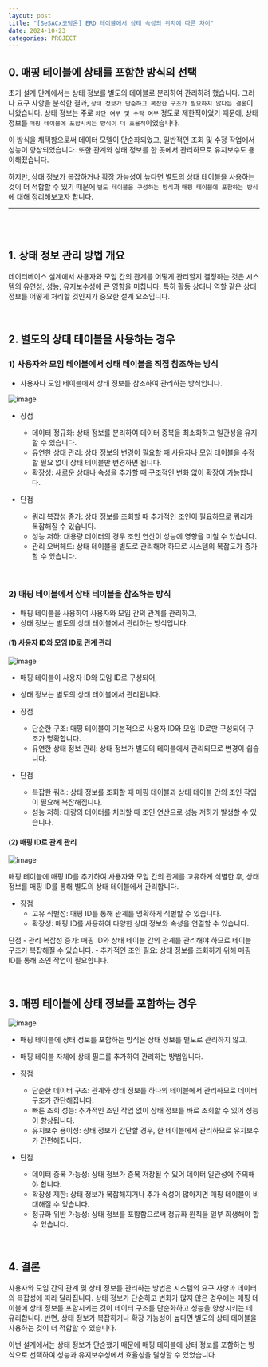 ```yaml
---
layout: post  
title: "[SeSACx코딩온] ERD 테이블에서 상태 속성의 위치에 따른 차이"  
date: 2024-10-23 
categories: PROJECT
---
```


## 0. 매핑 테이블에 상태를 포함한 방식의 선택

초기 설계 단계에서는 상태 정보를 별도의 테이블로 분리하여 관리하려 했습니다. 
그러나 요구 사항을 분석한 결과, `상태 정보가 단순하고 복잡한 구조가 필요하지 않다는 결론`이 나왔습니다.
상태 정보는 주로 `차단 여부 및 수락 여부` 정도로 제한적이었기 때문에, 상태 정보를 `매핑 테이블에 포함시키는 방식이 더 효율적`이었습니다.

이 방식을 채택함으로써 데이터 모델이 단순화되었고, 일반적인 조회 및 수정 작업에서 성능이 향상되었습니다. 또한 관계와 상태 정보를 한 곳에서 관리하므로 유지보수도 용이해졌습니다. 

하지만, 상태 정보가 복잡하거나 확장 가능성이 높다면 별도의 상태 테이블을 사용하는 것이 더 적합할 수 있기 때문에 `별도 테이블을 구성하는 방식`과 `매핑 테이블에 포함하는 방식`에 대해 정리해보고자 합니다.

<hr>
<br>
<br>


## 1. 상태 정보 관리 방법 개요

데이터베이스 설계에서 사용자와 모임 간의 관계를 어떻게 관리할지 결정하는 것은 시스템의 유연성, 성능, 유지보수성에 큰 영향을 미칩니다. 특히 활동 상태나 역할 같은 상태 정보를 어떻게 처리할 것인지가 중요한 설계 요소입니다.

<br>

## 2. 별도의 상태 테이블을 사용하는 경우

### 1) 사용자와 모임 테이블에서 상태 테이블을 직접 참조하는 방식

- 사용자나 모임 테이블에서 상태 정보를 참조하여 관리하는 방식입니다.

![image](https://github.com/user-attachments/assets/862809ad-dc24-41a3-accd-1e01de16499f)

- 장점
    - 데이터 정규화: 상태 정보를 분리하여 데이터 중복을 최소화하고 일관성을 유지할 수 있습니다.
    - 유연한 상태 관리: 상태 정보의 변경이 필요할 때 사용자나 모임 테이블을 수정할 필요 없이 상태 테이블만 변경하면 됩니다.
    - 확장성: 새로운 상태나 속성을 추가할 때 구조적인 변화 없이 확장이 가능합니다.

- 단점
    - 쿼리 복잡성 증가: 상태 정보를 조회할 때 추가적인 조인이 필요하므로 쿼리가 복잡해질 수 있습니다.
    - 성능 저하: 대용량 데이터의 경우 조인 연산이 성능에 영향을 미칠 수 있습니다.
    - 관리 오버헤드: 상태 테이블을 별도로 관리해야 하므로 시스템의 복잡도가 증가할 수 있습니다.

<br>

### 2) 매핑 테이블에서 상태 테이블을 참조하는 방식

- 매핑 테이블을 사용하여 사용자와 모임 간의 관계를 관리하고, 
- 상태 정보는 별도의 상태 테이블에서 관리하는 방식입니다.

#### (1) 사용자 ID와 모임 ID로 관계 관리

![image](https://github.com/user-attachments/assets/26e9740b-6a99-4244-bdea-58c0e9a808f8)

- 매핑 테이블이 사용자 ID와 모임 ID로 구성되어, 
- 상태 정보는 별도의 상태 테이블에서 관리됩니다.

- 장점
    - 단순한 구조: 매핑 테이블이 기본적으로 사용자 ID와 모임 ID로만 구성되어 구조가 명확합니다.
    - 유연한 상태 정보 관리: 상태 정보가 별도의 테이블에서 관리되므로 변경이 쉽습니다.

- 단점
    - 복잡한 쿼리: 상태 정보를 조회할 때 매핑 테이블과 상태 테이블 간의 조인 작업이 필요해 복잡해집니다.
    - 성능 저하: 대량의 데이터를 처리할 때 조인 연산으로 성능 저하가 발생할 수 있습니다.

#### (2) 매핑 ID로 관계 관리

![image](https://github.com/user-attachments/assets/cfff8aea-2f59-42a4-89b7-22fac4a4f83c)

매핑 테이블에 매핑 ID를 추가하여 사용자와 모임 간의 관계를 고유하게 식별한 후, 상태 정보를 매핑 ID를 통해 별도의 상태 테이블에서 관리합니다.

- 장점
    - 고유 식별성: 매핑 ID를 통해 관계를 명확하게 식별할 수 있습니다.
    - 확장성: 매핑 ID를 사용하여 다양한 상태 정보와 속성을 연결할 수 있습니다.

단점
    - 관리 복잡성 증가: 매핑 ID와 상태 테이블 간의 관계를 관리해야 하므로 테이블 구조가 복잡해질 수 있습니다.
    - 추가적인 조인 필요: 상태 정보를 조회하기 위해 매핑 ID를 통해 조인 작업이 필요합니다.

<br>

## 3. 매핑 테이블에 상태 정보를 포함하는 경우

![image](https://github.com/user-attachments/assets/f9adf4e2-0750-4d90-987e-7c586c169ace)

- 매핑 테이블에 상태 정보를 포함하는 방식은 상태 정보를 별도로 관리하지 않고, 
- 매핑 테이블 자체에 상태 필드를 추가하여 관리하는 방법입니다.

- 장점
    - 단순한 데이터 구조: 관계와 상태 정보를 하나의 테이블에서 관리하므로 데이터 구조가 간단해집니다.
    - 빠른 조회 성능: 추가적인 조인 작업 없이 상태 정보를 바로 조회할 수 있어 성능이 향상됩니다.
    - 유지보수 용이성: 상태 정보가 간단할 경우, 한 테이블에서 관리하므로 유지보수가 간편해집니다.

- 단점
    - 데이터 중복 가능성: 상태 정보가 중복 저장될 수 있어 데이터 일관성에 주의해야 합니다.
    - 확장성 제한: 상태 정보가 복잡해지거나 추가 속성이 많아지면 매핑 테이블이 비대해질 수 있습니다.
    - 정규화 위반 가능성: 상태 정보를 포함함으로써 정규화 원칙을 일부 희생해야 할 수 있습니다.

<br>

## 4. 결론

사용자와 모임 간의 관계 및 상태 정보를 관리하는 방법은 시스템의 요구 사항과 데이터의 복잡성에 따라 달라집니다. 상태 정보가 단순하고 변화가 많지 않은 경우에는 매핑 테이블에 상태 정보를 포함시키는 것이 데이터 구조를 단순화하고 성능을 향상시키는 데 유리합니다. 반면, 상태 정보가 복잡하거나 확장 가능성이 높다면 별도의 상태 테이블을 사용하는 것이 더 적합할 수 있습니다.

이번 설계에서는 상태 정보가 단순했기 때문에 매핑 테이블에 상태 정보를 포함하는 방식으로 선택하여 성능과 유지보수성에서 효율성을 달성할 수 있었습니다.